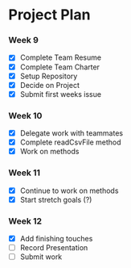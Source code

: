 # Project Plan

### Week 9
- [x] Complete Team Resume
- [x] Complete Team Charter
- [x] Setup Repository
- [x] Decide on Project
- [x] Submit first weeks issue

### Week 10
- [x] Delegate work with teammates
- [x] Complete readCsvFile method
- [x] Work on methods

### Week 11
- [x] Continue to work on methods
- [x] Start stretch goals (?)

### Week 12
- [x] Add finishing touches
- [ ] Record Presentation 
- [ ] Submit work